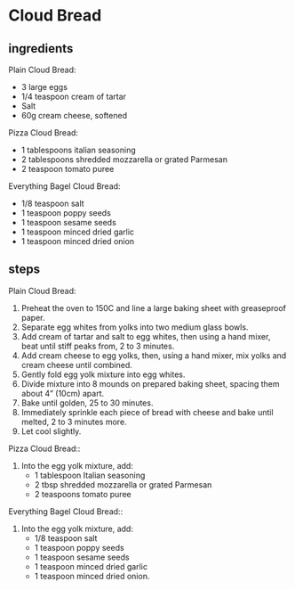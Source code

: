 # Cloud Bread

## ingredients

Plain Cloud Bread:

- 3 large eggs
- 1/4 teaspoon cream of tartar
- Salt
- 60g cream cheese, softened

Pizza Cloud Bread:

- 1 tablespoons italian seasoning
- 2 tablespoons shredded mozzarella or grated Parmesan
- 2 teaspoon tomato puree

Everything Bagel Cloud Bread:

- 1/8 teaspoon salt
- 1 teaspoon poppy seeds
- 1 teaspoon sesame seeds
- 1 teaspoon minced dried garlic
- 1 teaspoon minced dried onion

## steps

Plain Cloud Bread:

1. Preheat the oven to 150C and line a large baking sheet with greaseproof paper.
2. Separate egg whites from yolks into two medium glass bowls.
3. Add cream of tartar and salt to egg whites, then using a hand mixer, beat until stiff peaks from, 2 to 3 minutes.
4. Add cream cheese to egg yolks, then, using a hand mixer, mix yolks and cream cheese until combined.
5. Gently fold egg yolk mixture into egg whites.
6. Divide mixture into 8 mounds on prepared baking sheet, spacing them about 4” (10cm) apart.
7. Bake until golden, 25 to 30 minutes.
8. Immediately sprinkle each piece of bread with cheese and bake until melted, 2 to 3 minutes more.
9. Let cool slightly.

Pizza Cloud Bread::

1. Into the egg yolk mixture, add:
   - 1 tablespoon Italian seasoning
   - 2 tbsp shredded mozzarella or grated Parmesan
   - 2 teaspoons tomato puree

Everything Bagel Cloud Bread::

1. Into the egg yolk mixture, add:
   - 1/8 teaspoon salt
   - 1 teaspoon poppy seeds
   - 1 teaspoon sesame seeds
   - 1 teaspoon minced dried garlic
   - 1 teaspoon minced dried onion.
